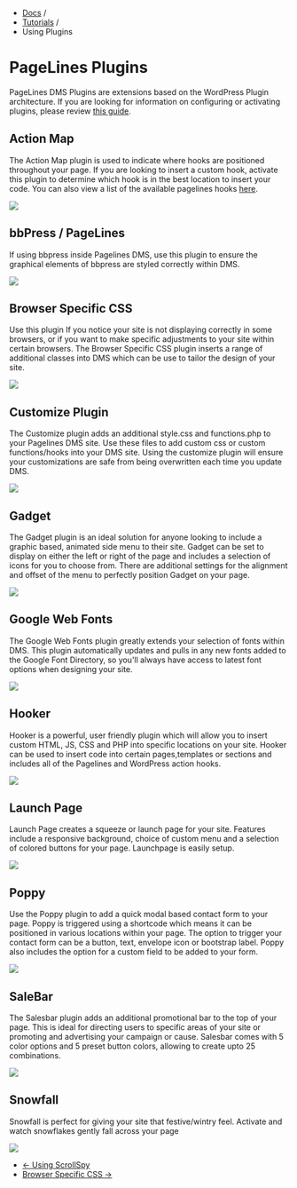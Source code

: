 <div class="row-fluid">
	<div class="span12">
		<ul class="breadcrumb">
  			<li><a href="http://docs.pagelines.com/">Docs</a> <span class="divider">/</span></li>
  			<li><a href="http://docs.pagelines.com/tutorials">Tutorials</a> <span class="divider">/</span></li>
  			<li class="active">Using Plugins</li>
		</ul>
	</div>
</div>

# PageLines Plugins #

PageLines DMS Plugins are extensions based on the WordPress Plugin architecture. If you are looking for information on configuring or activating plugins, please review <a href="/configure/configuring-sections">this guide</a>.

## Action Map ##

<p>The Action Map plugin is used to indicate where hooks are positioned throughout your page. If you are looking to insert a custom hook, activate this plugin to determine which hook is in the best location to insert your code. You can also view a list of the available pagelines hooks <a href="http://api.pagelines.com/libs/hooks.html">here</a>.</p>

![](https://raw.github.com/pagelines/Docs/master/gh-pages-template/public/img/actionmap.png)

## bbPress / PageLines ##

<p>If using bbpress inside Pagelines DMS, use this plugin to ensure the graphical elements of bbpress are styled correctly within DMS.</p>

![](https://raw.github.com/pagelines/Docs/master/gh-pages-template/public/img/bbpress.png)

## Browser Specific CSS ##

<p>Use this plugin If you notice your site is not displaying correctly in some browsers, or if you want to make specific adjustments to your site within certain browsers. The Browser Specific CSS plugin inserts a range of additional classes into DMS which can be use to tailor the design of your site.</p>

![](https://raw.github.com/pagelines/Docs/master/gh-pages-template/public/img/browserspecificcss.png)

## Customize Plugin ##

<p>The Customize plugin adds an additional style.css and functions.php to your Pagelines DMS site. Use these files to add custom css or custom functions/hooks into your DMS site. Using the customize plugin will ensure your customizations are safe from being overwritten each time you update DMS.</p>

![](https://raw.github.com/pagelines/Docs/master/gh-pages-template/public/img/customize-plugin.png)

## Gadget ##

<p>The Gadget plugin is an ideal solution for anyone looking to include a graphic based, animated side menu to their site. Gadget can be set to display on either the left or right of the page and includes a selection of icons for you to choose from. There are additional settings for the alignment and offset of the menu to perfectly position Gadget on your page.</p>

![](https://raw.github.com/pagelines/Docs/master/gh-pages-template/public/img/gadget.png)

## Google Web Fonts ##

<p>The Google Web Fonts plugin greatly extends your selection of fonts within DMS. This plugin automatically updates and pulls in any new fonts added to the Google Font Directory, so you'll always have access to latest font options when designing your site.</p>

![](https://raw.github.com/pagelines/Docs/master/gh-pages-template/public/img/googlewebfonts.png)

## Hooker ##

<p>Hooker is a powerful, user friendly plugin which will allow you to insert custom HTML, JS, CSS and PHP into specific locations on your site. Hooker can be used to insert code into certain pages,templates or sections and includes all of the Pagelines and WordPress action hooks.</p>

![](https://raw.github.com/pagelines/Docs/master/gh-pages-template/public/img/hooker.png)

## Launch Page ##

<p>Launch Page creates a squeeze or launch page for your site. Features include a responsive background, choice of custom menu and a selection of colored buttons for your page. Launchpage is easily setup.</p>

![](https://raw.github.com/pagelines/Docs/master/gh-pages-template/public/img/launchpage.png)

## Poppy ##

<p>Use the Poppy plugin to add a quick modal based contact form to your page. Poppy is triggered using a shortcode which means it can be positioned in various locations within your page. The option to trigger your contact form can be a button, text, envelope icon or bootstrap label. Poppy also includes the option for a custom field to be added to your form.</p>

![](https://raw.github.com/pagelines/Docs/master/gh-pages-template/public/img/poppy.png)

## SaleBar ##

<p>The Salesbar plugin adds an additional promotional bar to the top of your page. This is ideal for directing users to specific areas of your site or promoting and advertising your campaign or cause. Salesbar comes with 5 color options and 5 preset button colors, allowing to create upto 25 combinations.</p>

![](https://raw.github.com/pagelines/Docs/master/gh-pages-template/public/img/salebar.png)

## Snowfall ##

<p>Snowfall is perfect for giving your site that festive/wintry feel. Activate and watch snowflakes gently fall across your page</p>

![](https://raw.github.com/pagelines/Docs/master/gh-pages-template/public/img/snowfall.png)

<div class="row-fluid">
	<div class="span12">
		<ul class="pager">
			<li class="pull-left"><a href="http://docs.pagelines.com/tutorials/using-scrollspy">&larr; Using ScrollSpy</a></li>
  			<li class="pull-right"><a href="http://docs.pagelines.com/tutorials/browser-specific-css">Browser Specific CSS &rarr;</i></a></li>
		</ul>
	</div>
</div>
